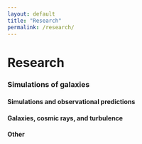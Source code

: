 ```yaml
---
layout: default
title: "Research"
permalink: /research/
---
```


# Research

### Simulations of galaxies

#### Simulations and observational predictions

#### Galaxies, cosmic rays, and turbulence




#### Other


